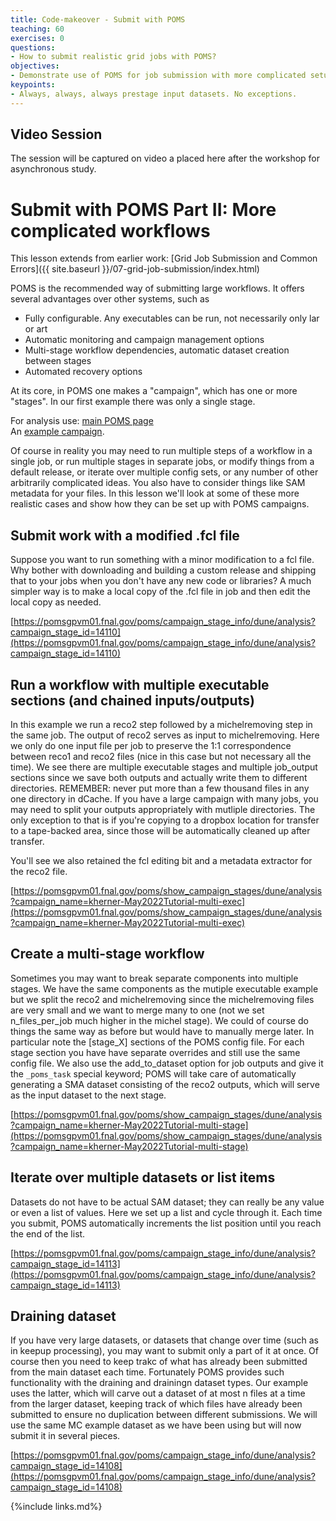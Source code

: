 ```yaml
---
title: Code-makeover - Submit with POMS
teaching: 60
exercises: 0
questions:
- How to submit realistic grid jobs with POMS?
objectives:  
- Demonstrate use of POMS for job submission with more complicated setups.
keypoints:
- Always, always, always prestage input datasets. No exceptions.
---
```


## Video Session

The session will be captured on video a placed here after the workshop for asynchronous study.

<!--<center>
<iframe width="560" height="315" src="https://www.youtube.com/embed/x6AkusPlrqE" title="DUNE Computing Tutorial May 2021 Day 3 Code-makover - Submit with POMS" frameborder="0" allow="accelerometer; autoplay; clipboard-write; encrypted-media; gyroscope; picture-in-picture" allowfullscreen></iframe>

<iframe width="560" height="315" src="https://www.youtube.com/embed/NTuJa-2TuuQ" title="DUNE Computing Tutorial May 2021 Day 3 Code-makover - Submit with POMS" frameborder="0" allow="accelerometer; autoplay; clipboard-write; encrypted-media; gyroscope; picture-in-picture" allowfullscreen></iframe>

</center>-->

# Submit with POMS Part II: More complicated workflows

This lesson extends from earlier work: [Grid Job Submission and Common Errors]({{ site.baseurl }}/07-grid-job-submission/index.html) 

POMS is the recommended way of submitting large workflows. It offers several advantages over other systems, such as 

* Fully configurable. Any executables can be run, not necessarily only lar or art
* Automatic monitoring and campaign management options
* Multi-stage workflow dependencies, automatic dataset creation between stages
* Automated recovery options

At its core, in POMS one makes a "campaign", which has one or more "stages". In our first example there was only a single stage.  

For analysis use: [main POMS page][poms-page-ana]  
An [example campaign](https://pomsgpvm01.fnal.gov/poms/campaign_stage_info/dune/analysis?campaign_stage_id=14101).

Of course in reality you may need to run multiple steps of a workflow in a single job, or run multiple stages in separate jobs, or modify things from a default release, or iterate over multiple config sets, or any number of other arbitrarily complicated ideas. You also have to consider things like SAM metadata for your files. In this lesson we'll look at some of these more realistic cases and show how they can be set up with POMS campaigns.


## Submit work with a modified .fcl file

Suppose you want to run something with a minor modification to a fcl file. Why bother with downloading and building a custom release and shipping that to your jobs when you don't have any new code or libraries? A much simpler way is to make a local copy of the .fcl file in job and then edit the local copy as needed.

[https://pomsgpvm01.fnal.gov/poms/campaign_stage_info/dune/analysis?campaign_stage_id=14110](https://pomsgpvm01.fnal.gov/poms/campaign_stage_info/dune/analysis?campaign_stage_id=14110)

## Run a workflow with multiple executable sections (and chained inputs/outputs)

In this example we run a reco2 step followed by a michelremoving step in the same job. The output of reco2 serves as input to michelremoving. Here we only do one input file per job to preserve the 1:1 correspondence between reco1 and reco2 files (nice in this case but not necessary all the time). We see there are multiple executable stages and multiple job_output sections since we save both outputs and actually write them to different directories. REMEMBER: never put more than a few thousand files in any one directory in dCache. If you have a large campaign with many jobs, you may need to split your outputs appropriately with mutliple directories. The only exception to that is if you're copying to a dropbox location for transfer to a tape-backed area, since those will be automatically cleaned up after transfer.

You'll see we also retained the fcl editing bit and a metadata extractor for the reco2 file.

[https://pomsgpvm01.fnal.gov/poms/show_campaign_stages/dune/analysis?campaign_name=kherner-May2022Tutorial-multi-exec](https://pomsgpvm01.fnal.gov/poms/show_campaign_stages/dune/analysis?campaign_name=kherner-May2022Tutorial-multi-exec)

## Create a multi-stage workflow

Sometimes you may want to break separate components into multiple stages. We have the same components as the mutiple executable example but we split the reco2 and michelremoving since the michelremoving files are very small and we want to merge many to one (not we set n_files_per_job much higher in the michel stage). We could of course do things the same way as before but would have to manually merge later. In particular note the [stage_X] sections of the POMS config file. For each stage section you have have separate overrides and still use the same config file. We also use the add_to_dataset option for job outputs and give it the `_poms_task` special keyword; POMS will take care of automatically generating a SMA dataset consisting of the reco2 outputs, which will serve as the input dataset to the next stage.

[https://pomsgpvm01.fnal.gov/poms/show_campaign_stages/dune/analysis?campaign_name=kherner-May2022Tutorial-multi-stage](https://pomsgpvm01.fnal.gov/poms/show_campaign_stages/dune/analysis?campaign_name=kherner-May2022Tutorial-multi-stage)

## Iterate over multiple datasets or list items

Datasets do not have to be actual SAM dataset; they can really be any value or even a list of values. Here we set up a list and cycle through it. Each time you submit, POMS automatically increments the list position until you reach the end of the list.

[https://pomsgpvm01.fnal.gov/poms/campaign_stage_info/dune/analysis?campaign_stage_id=14113](https://pomsgpvm01.fnal.gov/poms/campaign_stage_info/dune/analysis?campaign_stage_id=14113)

## Draining dataset

If you have very large datasets, or datasets that change over time (such as in keepup processing), you may want to submit only a part of it at once. Of course then you need to keep trakc of what has already been submitted from the main dataset each time. Fortunately POMS provides such functionality with the draining and drainingn dataset types. Our example uses the latter, which will carve out a dataset of at most n files at a time from the larger dataset, keeping track of which files have already been submitted to ensure no duplication between different submissions. We will use the same MC example dataset as we have been using but will now submit it in several pieces.

[https://pomsgpvm01.fnal.gov/poms/campaign_stage_info/dune/analysis?campaign_stage_id=14108](https://pomsgpvm01.fnal.gov/poms/campaign_stage_info/dune/analysis?campaign_stage_id=14108)

{%include links.md%} 

[job-autorelease]: https://cdcvs.fnal.gov/redmine/projects/fife/wiki/Job_autorelease
[dune-openscience-grid-org]: dune.opensciencegrid.org
[larsoft-openscience-grid-org]: larsoft.opensciencegrid.org
[redmine-wiki-jobsub]: https://cdcvs.fnal.gov/redmine/projects/jobsub/wiki
[redmine-wiki-using-the-client]: https://cdcvs.fnal.gov/redmine/projects/jobsub/wiki/Using_the_Client

[fifemon-dune]: https://fifemon.fnal.gov/monitor/d/000000053/experiment-batch-details?orgId=1&var-experiment=dune
[fifemon-myjobs]: https://fifemon.fnal.gov/monitor/d/000000116/user-batch-details?orgId=1&var-cluster=fifebatch&var-user=kherner
[fifemon-whyheld]: https://fifemon.fnal.gov/monitor/d/000000146/why-are-my-jobs-held?orgId=1
[kibana]: https://fifemon.fnal.gov/kibana/goto/8f432d2e4a40cbf81d3072d9c9d688a6
[poms-page-ana]: https://pomsgpvm01.fnal.gov/poms/index/dune/analysis/
[poms-user-doc]: https://cdcvs.fnal.gov/redmine/projects/prod_mgmt_db/wiki/POMS_User_Documentation
[fife-launch-ref]: https://cdcvs.fnal.gov/redmine/projects/fife_utils/wiki/Fife_launch_Reference 
[poms-campaign-stage-info]: https://pomsgpvm01.fnal.gov/poms/campaign_stage_info/dune/analysis?campaign_stage_id=9023
[project-py-guide]: https://cdcvs.fnal.gov/redmine/projects/project-py/wiki/Project-py_guide
[DUNE_computing_tutorial_advanced_topics_20210129]: https://indico.fnal.gov/event/20144/contributions/55932/attachments/34945/42690/DUNE_computing_tutorial_advanced_topics_and_best_practices_20200129.pdf


